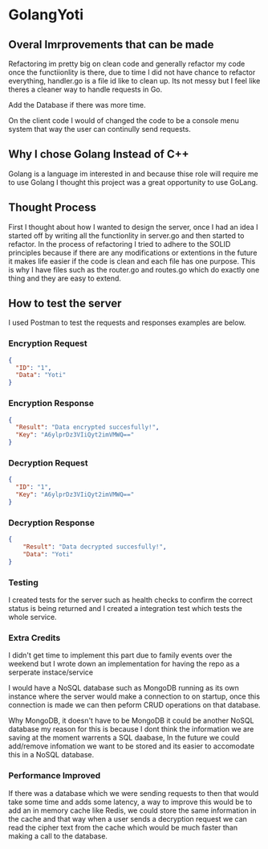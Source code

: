 # GolangYoti

## Overal Imrprovements that can be made

Refactoring im pretty big on clean code and generally refactor my code once the functiionlity is there, due to time I did not have chance to refactor everything, handler.go
is a file id like to clean up. Its not messy but I feel like theres a cleaner way to handle requests in Go.

Add the Database if there was more time.

On the client code I would of changed the code to be a console menu system that way the user can continully send requests.

## Why I chose Golang Instead of C++

Golang is a language im interested in and because thise role will require me to use Golang I thought this project was a great opportunity to use GoLang.

## Thought Process 

First I thought about how I wanted to design the server, once I had an idea I started off by writing all the functionlity in server.go and then started to refactor.
In the process of refactoring I tried to adhere to the SOLID principles because if there are any modifications or extentions in the future it makes life easier if the code is clean 
and each file has one purpose. This is why I have files such as the router.go and routes.go which do exactly one thing and they are easy to extend.

## How to test the server

I used Postman to test the requests and responses examples are below.


### Encryption Request 

```json
{
  "ID": "1",
  "Data": "Yoti"
}
```

### Encryption Response

```json
{
  "Result": "Data encrypted succesfully!",
  "Key": "A6ylprDz3VIiQyt2imVMWQ=="
}
```

### Decryption Request

```json
{
  "ID": "1",
  "Key": "A6ylprDz3VIiQyt2imVMWQ=="
}
```

### Decryption Response 

```json
{
    "Result": "Data decrypted succesfully!",
    "Data": "Yoti"
}
```

### Testing

I created tests for the server such as health checks to confirm the correct status is being returned and I created a integration test which tests the whole service.

### Extra Credits

I didn't get time to implement this part due to family events over the weekend but I wrote down an implementation for having the repo as a serperate instace/service

I would have a NoSQL database such as MongoDB running as its own instance where the server would make a connection to on startup, once this connection is made we can then peform CRUD 
operations on that database.

Why MongoDB, it doesn't have to be MongoDB it could be another NoSQL database my reason for this is because I dont think the information we are saving at the moment warrents a SQL daabase, In the future we could add/remove infomation we want to be stored and its easier to accomodate this in a NoSQL database.

### Performance Improved

If there was a database which we were sending requests to then that would take some time and adds some latency, a way to improve this would be to add an in memory cache like Redis,
we could store the same information in the cache and that way when a user sends a decryption request we can read the cipher text from the cache which would be much faster than making a call to the database.